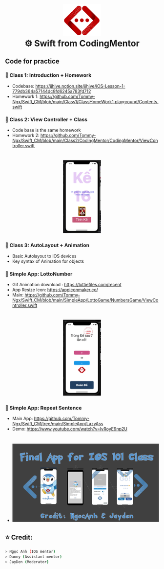 <h1 align="center">
  <img src="https://raw.githubusercontent.com/Tommy-Ngx/Swift_CM/main/Picture/codingmentor.png" width="124px"/><br/>
  ⚙️ Swift from CodingMentor
</h1>

## Code for practice
### 📖 Class 1: Introduction + Homework

- Codebase: https://jjhive.notion.site/jjhive/iOS-Lesson-1-779db364a57144dc8fd6245a783fd712
- Homework 1:
    https://github.com/Tommy-Ngx/Swift_CM/blob/main/Class1/ClassHomeWork1.playground/Contents.swift
### 📖 Class 2: View Controller + Class

- Code base is the same homework
- Homework 2: https://github.com/Tommy-Ngx/Swift_CM/blob/main/Class2/CodingMentor/CodingMentor/ViewController.swift
<h1 align="center">
  <img src="https://raw.githubusercontent.com/Tommy-Ngx/Swift_CM/main/Picture/appclass2.png" width="124px"/>
</h1>


### 📖 Class 3: AutoLayout + Animation

- Basic Autolayout to IOS devices
- Key syntax of Animation for objects



### 📖 Simple App: LottoNumber

- Gif Animation download :  https://lottiefiles.com/recent
- App Resize Icon:          https://appiconmaker.co/
- Main:                     https://github.com/Tommy-Ngx/Swift_CM/blob/main/SimpleApp/LottoGame/NumbersGame/ViewController.swift

<h1 align="center">
  <img src="https://raw.githubusercontent.com/Tommy-Ngx/Swift_CM/main/Picture/lottomentor.png" width="124px"/>
</h1>

### 📖 Simple App: Repeat Sentence
- Main App: https://github.com/Tommy-Ngx/Swift_CM/tree/main/SimpleApp/LazyAss
- Demo: https://www.youtube.com/watch?v=IvRoyE9np2U
- <h1 align="center">
  <img src="https://raw.githubusercontent.com/Tommy-Ngx/Swift_CM/main/Picture/ios.png" width="524px"/>
</h1>



## ⭐️  Credit: 
```bash
> Ngọc Anh (IOS mentor) 
> Danny (Assistant mentor)
> JayDen (Moderator)
```
